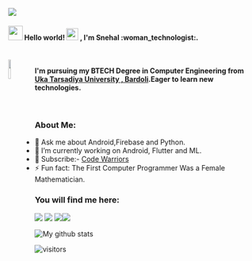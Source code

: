 <p>
<img src="https://miro.medium.com/max/3200/0*fdcgLkFi3GdmNpWY">
<h4> <img src="https://github.com/Snehal-Singh174/Snehal-Singh174/blob/master/Assets/Hi.gif" width="29px"> Hello world!&nbsp;<img src="https://github.com/Snehal-Singh174/Snehal-Singh174/blob/master/Assets/Earth.gif" width="24px"> , I'm Snehal :woman_technologist:.<h4>
<br>
  <img align="left" width=10% src='https://github.com/Snehal-Singh174/Snehal-Singh174/blob/master/Assets/left.png'>

</p>

I'm pursuing my BTECH Degree in Computer Engineering from <a href="http://www.utu.ac.in/"> <b>Uka Tarsadiya University</b> , Bardoli</a>.Eager to learn new technologies.
<br><br><br>

### About Me:

- 💬 Ask me about Android,Firebase and Python.
- 🔭 I’m currently working on Android, Flutter and ML.
- 🔔 Subscribe:- [Code Warriors](https://www.youtube.com/channel/CodeWarriors)
- ⚡ Fun fact: The First Computer Programmer Was a Female Mathematician.

### You will find me here:
<a>[<img src="https://img.shields.io/badge/twitter-%231DA1F2.svg?&style=for-the-badge&logo=twitter&logoColor=white">](https://twitter.com/SnehalS25536104)</a> <a>[<img src="https://img.shields.io/badge/medium-%2312100E.svg?&style=for-the-badge&logo=medium&logoColor=white">](https://medium.com/@sweetysingh0990)</a> <a>[<img src="https://img.shields.io/badge/linkedin-%230077B5.svg?&style=for-the-badge&logo=linkedin&logoColor=white">](https://www.linkedin.com/in/snehal-singh-b5119817b/)</a><a>[<img src="https://img.shields.io/badge/gmail-c14438.svg?&style=for-the-badge&logo=gmail&logoColor=white">](mailto:singhsnehal174@gmail.com)</a>

![My github stats](https://github-readme-stats.vercel.app/api?username=Snehal-Singh174&hide=["issues"]&show_icons=true)

![visitors](https://visitor-badge.glitch.me/badge?page_id=Snehal-Singh174.Snehal-Singh174)
